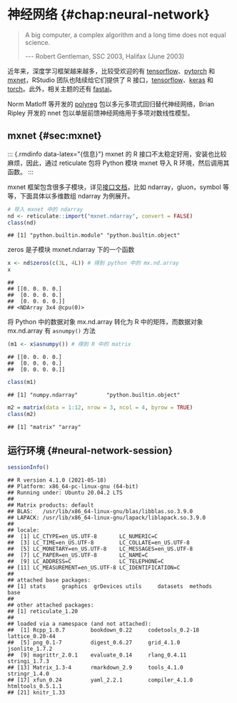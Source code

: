 # 神经网络 {#chap:neural-network}



> A big computer, a complex algorithm and a long time does not equal science.
>
>   --- Robert Gentleman, SSC 2003, Halifax (June 2003)

近年来，深度学习框架越来越多，比较受欢迎的有 [tensorflow](https://github.com/tensorflow/tensorflow)、[pytorch](https://github.com/pytorch/pytorch) 和 [mxnet](https://github.com/apache/incubator-mxnet)，RStudio 团队也陆续给它们提供了 R 接口，[tensorflow](https://github.com/rstudio/tensorflow)、[keras](https://github.com/rstudio/keras) 和 [torch](https://github.com/mlverse/torch)。此外，相关主题的还有 [fastai](https://github.com/henry090/fastai)。

Norm Matloff 等开发的 [polyreg](https://github.com/matloff/polyreg) 包以多元多项式回归替代神经网络，Brian Ripley 开发的 nnet 包以单层前馈神经网络用于多项对数线性模型。

## mxnet {#sec:mxnet}

::: {.rmdinfo data-latex="{信息}"}
mxnet 的 R 接口不太稳定好用，安装也比较麻烦，因此，通过 reticulate 包将 Python 模块 mxnet 导入 R 环境，然后调用其函数。
:::

mxnet 框架包含很多子模块，详见[接口文档](https://mxnet.apache.org/versions/1.8.0/api)，比如 ndarray，gluon，symbol 等等，下面具体以多维数组 ndarray 为例展开。


```r
# 导入 mxnet 中的 ndarray
nd <- reticulate::import("mxnet.ndarray", convert = FALSE)
class(nd)
```

```
## [1] "python.builtin.module" "python.builtin.object"
```
zeros 是子模块 mxnet.ndarray 下的一个函数


```r
x <- nd$zeros(c(3L, 4L)) # 得到 python 中的 mx.nd.array
x
```

```
## 
## [[0. 0. 0. 0.]
##  [0. 0. 0. 0.]
##  [0. 0. 0. 0.]]
## <NDArray 3x4 @cpu(0)>
```

将 Python 中的数据对象 mx.nd.array 转化为 R 中的矩阵，而数据对象 mx.nd.array 有 `asnumpy()` 方法


```r
(m1 <- x$asnumpy()) # 得到 R 中的 matrix
```

```
## [[0. 0. 0. 0.]
##  [0. 0. 0. 0.]
##  [0. 0. 0. 0.]]
```

```r
class(m1)
```

```
## [1] "numpy.ndarray"         "python.builtin.object"
```



```r
m2 = matrix(data = 1:12, nrow = 3, ncol = 4, byrow = TRUE)
class(m2)
```

```
## [1] "matrix" "array"
```

## 运行环境 {#neural-network-session}


```r
sessionInfo()
```

```
## R version 4.1.0 (2021-05-18)
## Platform: x86_64-pc-linux-gnu (64-bit)
## Running under: Ubuntu 20.04.2 LTS
## 
## Matrix products: default
## BLAS:   /usr/lib/x86_64-linux-gnu/blas/libblas.so.3.9.0
## LAPACK: /usr/lib/x86_64-linux-gnu/lapack/liblapack.so.3.9.0
## 
## locale:
##  [1] LC_CTYPE=en_US.UTF-8       LC_NUMERIC=C              
##  [3] LC_TIME=en_US.UTF-8        LC_COLLATE=en_US.UTF-8    
##  [5] LC_MONETARY=en_US.UTF-8    LC_MESSAGES=en_US.UTF-8   
##  [7] LC_PAPER=en_US.UTF-8       LC_NAME=C                 
##  [9] LC_ADDRESS=C               LC_TELEPHONE=C            
## [11] LC_MEASUREMENT=en_US.UTF-8 LC_IDENTIFICATION=C       
## 
## attached base packages:
## [1] stats     graphics  grDevices utils     datasets  methods   base     
## 
## other attached packages:
## [1] reticulate_1.20
## 
## loaded via a namespace (and not attached):
##  [1] Rcpp_1.0.7        bookdown_0.22     codetools_0.2-18  lattice_0.20-44  
##  [5] png_0.1-7         digest_0.6.27     grid_4.1.0        jsonlite_1.7.2   
##  [9] magrittr_2.0.1    evaluate_0.14     rlang_0.4.11      stringi_1.7.3    
## [13] Matrix_1.3-4      rmarkdown_2.9     tools_4.1.0       stringr_1.4.0    
## [17] xfun_0.24         yaml_2.2.1        compiler_4.1.0    htmltools_0.5.1.1
## [21] knitr_1.33
```
